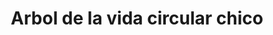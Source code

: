 ---
title: Arbol de la vida circular chico
date: 
draft: false

# descripcion
description : Dije de plata

materials: Plata 925

color: Plateado

dimensions: 1,7cm

code: 02-14-0234

type: "Dijes"

categories: []

# Images
# first image will be shown in the product page
images:
  # - image: "images/path_to_image"
  # La ubicacion de las imagenes es imagenes/Dijes/Dijes.Plata/02-14-0234-arbol-de-la-vida-circular-chico
  - image: "./images/dijes/plata/02-14-0234-arbol-de-la-vida-circular-chico.JPG"
---